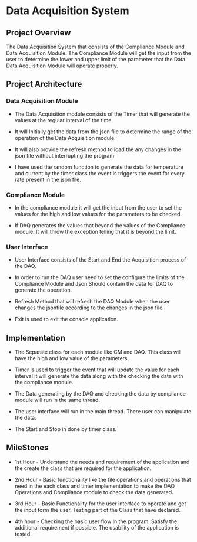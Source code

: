 # Data Acquisition System

## Project Overview

The Data Acquisition System that consists of the Compliance Module and Data Acquisition Module. The Compliance Module will get the input from the user to determine the lower and upper limit of the parameter that the Data Data Acquisition Module will operate properly.

## Project Architecture 

### Data Acquisition Module

- The Data Acquisition module consists of the Timer that will generate the values at the regular interval of the time.

- It will Initially  get the data from the json file to determine the range of the operation of the Data Acquisition module.

- It will also provide the refresh method to load the any changes in the json file without interrupting the program

- I have used the random function to generate the data for temperature and current by the timer class the event is triggers the event for every rate present in the json file.

### Compliance Module

- In the compliance module it will get the input from the user to set the values for the high and low values for the parameters to be checked.

- If DAQ generates the values that beyond the values of the Compliance module. It will throw the exception telling that it is beyond the limit.

### User Interface

- User Interface consists of the Start and End the Acquisition process of the DAQ.

- In order to run the DAQ user need to set the configure the  limits of the Compliance Module and Json Should contain the data for DAQ to generate the operation.

- Refresh Method that will refresh the DAQ Module when the user changes the jsonfile according to the changes in the json file.

- Exit is used to exit the console application.

## Implementation

- The Separate class for each module like CM and DAQ. This class will have the high and low value of the parameters.

- Timer is used to trigger the event that will update the value for each interval  it will generate the data along with the checking the data with the compliance module.

- The Data generating by the DAQ and checking the data by compliance module will run in the same thread.

- The user interface will run in the main thread. There user can manipulate the data.

- The Start and Stop in done by timer class.

## MileStones

- 1st Hour - Understand the needs and requirement of the application and the create the class that are required for the application.

- 2nd Hour - Basic functionality like the file operations and operations that need in the each class and timer implementation to make the DAQ Operations and Compliance module to check the data generated.

- 3rd Hour - Basic Functionality for the user interface to operate and get the input form the user. Testing part of the Class that have declared.

- 4th hour - Checking the basic user flow in the program. Satisfy the additional requirement if possible. The usability of the application is tested.